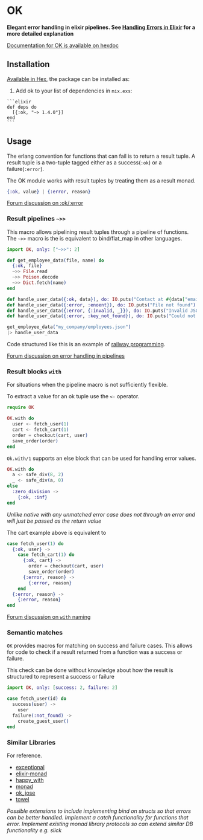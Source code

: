 # OK

**Elegant error handling in elixir pipelines. See [Handling Errors in Elixir](http://insights.workshop14.io/2015/10/18/handling-errors-in-elixir-no-one-say-monad.html) for a more detailed explanation**

[Documentation for OK is available on hexdoc](https://hexdocs.pm/ok)

## Installation

[Available in Hex](https://hex.pm/packages/ok), the package can be installed as:

  1. Add ok to your list of dependencies in `mix.exs`:

    ```elixir
    def deps do
      [{:ok, "~> 1.4.0"}]
    end
    ```

## Usage

The erlang convention for functions that can fail is to return a result tuple.
A result tuple is a two-tuple tagged either as a success(`:ok`) or a failure(`:error`).

The OK module works with result tuples by treating them as a result monad.

```elixir
{:ok, value} | {:error, reason}
```

[Forum discussion on :ok/:error](https://elixirforum.com/t/usage-of-ok-result-error-vs-some-result-none/3253)

### Result pipelines `~>>`

This macro allows pipelining result tuples through a pipeline of functions.
The `~>>` macro is the is equivalent to bind/flat_map in other languages.

```elixir
import OK, only: ["~>>": 2]

def get_employee_data(file, name) do
  {:ok, file}
  ~>> File.read
  ~>> Poison.decode
  ~>> Dict.fetch(name)
end

def handle_user_data({:ok, data}), do: IO.puts("Contact at #{data["email"]}")
def handle_user_data({:error, :enoent}), do: IO.puts("File not found")
def handle_user_data({:error, {:invalid, _}}), do: IO.puts("Invalid JSON")
def handle_user_data({:error, :key_not_found}), do: IO.puts("Could not find employee")

get_employee_data("my_company/employees.json")
|> handle_user_data
```

Code structured like this is an example of [railway programming](http://www.zohaib.me/railway-programming-pattern-in-elixir/).

[Forum discussion on error handling in pipelines](https://elixirforum.com/t/ok-elegant-error-handling-for-elixir-pipelines-version-1-0-released/1932)

### Result blocks `with`

For situations when the pipeline macro is not sufficiently flexible.

To extract a value for an ok tuple use the `<-` operator.

```elixir
require OK

OK.with do
  user <- fetch_user(1)
  cart <- fetch_cart(1)
  order = checkout(cart, user)
  save_order(order)
end
```

`Ok.with/1` supports an else block that can be used for handling error values.

```elixir
OK.with do
  a <- safe_div(8, 2)
  _ <- safe_div(a, 0)
else
  :zero_division ->
    {:ok, :inf}
end
```

*Unlike native with any unmatched error case does not through an error and will just be passed as the return value*

The cart example above is equivalent to
```elixir
case fetch_user(1) do
  {:ok, user} ->
    case fetch_cart(1) do
      {:ok, cart} ->
        order = checkout(cart, user)
        save_order(order)
      {:error, reason} ->
        {:error, reason}
    end
  {:error, reason} ->
    {:error, reason}
end
```

[Forum discussion on `with` naming](https://elixirforum.com/t/alternative-to-with-specific-to-result-tuples/3264)

### Semantic matches

`OK` provides macros for matching on success and failure cases.
This allows for code to check if a result returned from a function was a success or failure.

This check can be done without knowledge about how the result is structured to represent a success or failure

```elixir
import OK, only: [success: 2, failure: 2]

case fetch_user(id) do
  success(user) ->
    user
  failure(:not_found) ->
    create_guest_user()
end
```

### Similar Libraries

For reference.

- [exceptional](https://github.com/expede/exceptional)
- [elixir-monad](https://github.com/nickmeharry/elixir-monad)
- [happy_with](https://github.com/vic/happy_with)
- [monad](https://github.com/rmies/monad)
- [ok_jose](https://github.com/vic/ok_jose)
- [towel](https://github.com/knrz/towel)

*Possible extensions to include implementing bind on structs so that errors can be better handled.
Implement a catch functionality for functions that error.
Implement existing monad library protocols so can extend similar DB functionality e.g. slick*
